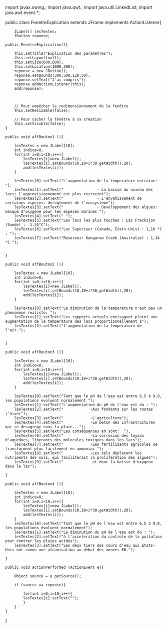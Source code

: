 import javax.swing.*; 
import java.awt.*; 
import java.util.LinkedList;
import java.awt.event.*;



public class FenetreExplication extends JFrame implements ActionListener{
	
		JLabel[] lesTextes;
		JButton reponse;

	public FenetreExplication(){

		this.setTitle("Explication des parametres");
		this.setLayout(null);
		this.setSize(600,600);
		this.setLocation(1000,200);
		reponse = new JButton();
        reponse.setBounds(300,500,120,50);
        reponse.setText("J'ai compris"); 
        reponse.addActionListener(this);
        add(reponse); 
	
 

		// Pour empêcher le redimensionnement de la fenêtre
		this.setResizable(false);
    
		// Pour cacher la fenêtre à sa création
		this.setVisible(false);
	}
	
    public void affBouton1 (){
		
		lesTextes = new JLabel[10]; 
		int indice=0;
		for(int i=0;i<10;i++){
			lesTextes[i]=new JLabel();
			lesTextes[i].setBounds(10,10+i*30,getWidth(),20); 
			add(lesTextes[i]);       
		}
		
		lesTextes[0].setText("L'augmentation de la temperature entraine: ");
		lesTextes[1].setText("               - La baisse du niveau des lacs: l'approvisionnement est plus restreint");
		lesTextes[2].setText("               - L'envahissement de certaines especes: dereglement de l'ecosysteme");
		lesTextes[3].setText("               - Developpement des algues: manque d'oxygene pour les especes marines ");
		lesTextes[4].setText(" ");
		lesTextes[5].setText("Les lacs les plus touches : Lac Fracksjon (Suede) :  1,35°C");					 
		lesTextes[6].setText("Lac Superieur (Canada, Etats-­Unis) : 1,16 °C ; ");
		lesTextes[7].setText("Reservoir Kangaroo Creek (Australie) : 1,14 °C ");   
	
		
	}
	
	public void affBouton2 (){
		
		lesTextes = new JLabel[10]; 
		int indice=0;
		for(int i=0;i<10;i++){
			lesTextes[i]=new JLabel();
			lesTextes[i].setBounds(10,10+i*30,getWidth(),20); 
			add(lesTextes[i]);       
		}
		
		lesTextes[0].setText("La diminution de la temperature n'est pas un phenomene realiste: ");
		lesTextes[1].setText("Les rapports actuels envisagent plutot une augmentation de la temperature des lacs proportionnellement a");
		lesTextes[2].setText("l'augmentation de la temperature de l'air.");
	
		
	}
	
	public void affBouton3 (){
		
		lesTextes = new JLabel[10]; 
		int indice=0;
		for(int i=0;i<10;i++){
			lesTextes[i]=new JLabel();
			lesTextes[i].setBounds(10,10+i*30,getWidth(),20); 
			add(lesTextes[i]);       
		}
		
		lesTextes[0].setText("Tant que le pH de l'eau est entre 6,5 à 9,0, les populations evoluent normalement ");
		lesTextes[1].setText("L'augmentation du pH de l'eau est du : ");
		lesTextes[2].setText("            -Aux fondants sur les routes l'hiver");
		lesTextes[3].setText("            -L'agriculture");
	    lesTextes[4].setText("            -Le beton des infrastructures qui se desagrege sous la pluie...");
		lesTextes[5].setText("Les conséquences en sont:  ");
		lesTextes[6].setText("            -La corrosion des tuyaux d'aqueducs, liberants des molecules toxiques dans les lacs");					 
		lesTextes[7].setText("            -Les fertilisants agricoles se transforment plus facilement en ammoniac ");
		lesTextes[8].setText("            -Les sels deplacent les nutriments des sols, qui faciliterait la prolifération des algues");
		lesTextes[9].setText("             et donc la baisse d'oxygene dans le lac");
		
	}
	
	public void affBouton4 (){
		
		lesTextes = new JLabel[10]; 
		int indice=0;
		for(int i=0;i<10;i++){
			lesTextes[i]=new JLabel();
			lesTextes[i].setBounds(10,10+i*30,getWidth(),20); 
			add(lesTextes[i]);       
		}
		lesTestes[0].setText("Tant que le pH de l'eau est entre 6,5 à 9,0, les populations évoluent normalement");
		lesTextes[1].setText("La diminution du pH de l'eau est du : ");
		lesTextes[2].setText("à l'acceleration du controle de la pollution pour contrer les pluies acides");
		lesTextes[3].setText("Les deux tiers des cours d'eau aux Etats-Unis ont connu une alcanisation au début des annees 60.");
		
	}
	
	public void actionPerformed (ActionEvent e){
		
		Object source = e.getSource();
		
		if (source == reponse){
			
			for(int i=0;i<10;i++){
			lesTextes[i].setText("");
			}
		}
	}
		
}
